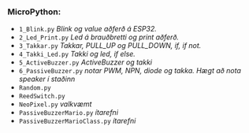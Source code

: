 ### MicroPython: 

- `1_Blink.py`        _Blink og value aðferð á ESP32._
- `2_Led_Print.py`    _Led á brauðbretti og print aðferð._
- `3_Takkar.py`       _Takkar, PULL_UP og PULL_DOWN, if, if not._
- `4_Takki_Led.py`    _Takki og led, if else._
- `5_ActiveBuzzer.py` _ActiveBuzzer og takki_
- `6_PassiveBuzzer.py` _notar PWM, NPN, diode og takka. Hægt að nota speaker í staðinn_
- `Random.py`
- `ReedSwitch.py`
- `NeoPixel.py` _valkvæmt_
- `PassiveBuzzerMario.py` _ítarefni_
- `PassiveBuzzerMarioClass.py` _ítarefni_ 
